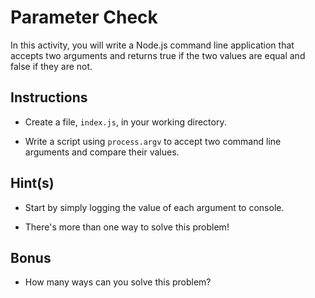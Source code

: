 # Parameter Check

In this activity, you will write a Node.js command line application that accepts two arguments and returns true if the two values are equal and false if they are not.

## Instructions

* Create a file, `index.js`, in your working directory.

* Write a script using `process.argv` to accept two command line arguments and compare their values.


## Hint(s)

* Start by simply logging the value of each argument to console.

* There's more than one way to solve this problem!

## Bonus

* How many ways can you solve this problem?
